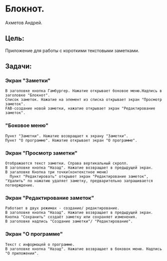 # Блокнот.
  Ахметов Андрей.
## Цель: ##
  Приложение для работы с короткими текстовыми заметками.
## Задачи: ##
  ### Экран "Заметки" ###
    В заголовке кнопка Гамбургер. Нажатие открывает боковое меню.Надпись в заголовке "Блокнот".
	Список заметок. Нажатие на элемент из списка открывает экран "Просмотр заметок".
	FAB-создание новой заметки, нажатие открывает экран "Редактирование заметок".
  ### "Боковое меню" ###
    Пункт "Заметки". Нажатие возвращает к экрану "Заметки".
	Пункт "О программе". Нажатие открывает экран "О программе".
  ### Экран "Просмотр заметки" ###
    Отображается текст заметки. Справа вертикальный скролл.
    В заголовке кнопка "Назад". Нажатие возвращает в предыдущей экран. 
	В загаловке Кнопка три точки(контекстное меню)
      Пункт "Редактировать" открывет экран "Редактирование заметок", "Удалить" по нажатию удаляет заметку, предварительно запрашивается потверждение.	
  ### Экран "Редактирование заметок" ###
    Работает в двух режимах - создание/ редактирование.
    В заголовке кнопка "Назад". Нажатие возвращает в предыдущей экран. Кнопка "Сохранить" создаёт заметку или сохраняет изменения.
	В заголовке надпись "Создание заметки"/ "Редактирование".
  ### Экран "О программе" ###
    Текст с информацей о программе.
	В заголовке кнопка "Назад". Нажатие возвращает в боковок меню. Надпись "О приложении".